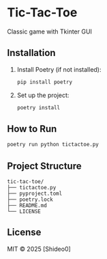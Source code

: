 # Tic-Tac-Toe  

Classic game with Tkinter GUI  

## Installation  
1. Install Poetry (if not installed):  
   ```bash
   pip install poetry
   ```
2. Set up the project:  
   ```bash
   poetry install
   ```

## How to Run  
```bash
poetry run python tictactoe.py
```

## Project Structure  
```
tic-tac-toe/
├── tictactoe.py        
├── pyproject.toml     
├── poetry.lock         
├── README.md           
└── LICENSE             
```

## License  
MIT © 2025 [Shideo0]  